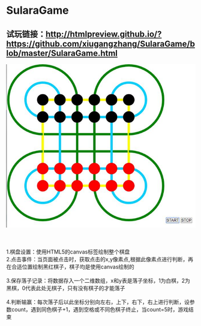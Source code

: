 # SularaGame
## 试玩链接：http://htmlpreview.github.io/?https://github.com/xiugangzhang/SularaGame/blob/master/SularaGame.html

![image](https://github.com/xiugangzhang/SularaGame/blob/master/preview.jpg)
<br>     
<br>     
 1.棋盘设置：使用HTML5的canvas标签绘制整个棋盘<br>
 2.点击事件：当页面被点击时，获取点击的x,y像素点,根据此像素点进行判断，再在合适位置绘制黑红棋子，棋子均是使用canvas绘制的<br>      
 3.保存落子记录：将数据存入一个二维数组，x和y表是落子坐标，1为白棋，2为黑棋，0代表此处无棋子，只有没有棋子的才能落子<br>      
 4.判断输赢：每次落子后以此坐标分别向左右，上下，右下，右上进行判断，设参数count，遇到同色棋子+1，遇到空格或不同色棋子终止，当count=5时，游戏结束<br>
